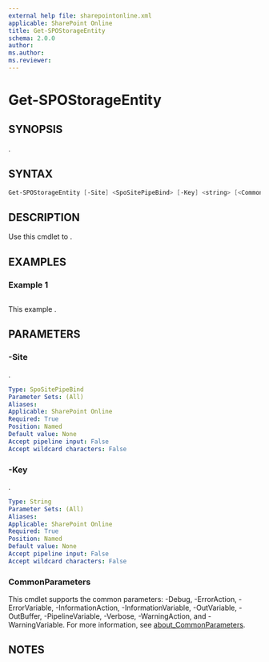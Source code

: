 ```yaml
---
external help file: sharepointonline.xml
applicable: SharePoint Online
title: Get-SPOStorageEntity
schema: 2.0.0
author: 
ms.author: 
ms.reviewer:
---
```


# Get-SPOStorageEntity

## SYNOPSIS

.

## SYNTAX

```powershell
Get-SPOStorageEntity [-Site] <SpoSitePipeBind> [-Key] <string> [<CommonParameters>]
```

## DESCRIPTION
Use this cmdlet to .

## EXAMPLES

### Example 1

```powershell

```

This example .

## PARAMETERS

### -Site

.

```yaml
Type: SpoSitePipeBind
Parameter Sets: (All)
Aliases: 
Applicable: SharePoint Online
Required: True
Position: Named
Default value: None
Accept pipeline input: False
Accept wildcard characters: False
```

### -Key

.

```yaml
Type: String
Parameter Sets: (All)
Aliases: 
Applicable: SharePoint Online
Required: True
Position: Named
Default value: None
Accept pipeline input: False
Accept wildcard characters: False
```

### CommonParameters

This cmdlet supports the common parameters: -Debug, -ErrorAction, -ErrorVariable, -InformationAction, -InformationVariable, -OutVariable, -OutBuffer, -PipelineVariable, -Verbose, -WarningAction, and -WarningVariable. For more information, see [about_CommonParameters](https://go.microsoft.com/fwlink/p/?LinkID=113216).

## NOTES
